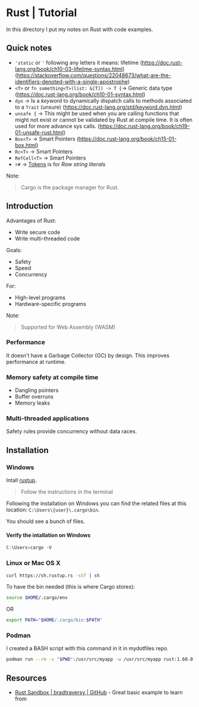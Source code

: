# Rust | Tutorial
In this directory I put my notes on Rust with code examples.

## Quick notes
- `'static` or `'` following any letters it means: lifetime (https://doc.rust-lang.org/book/ch10-03-lifetime-syntax.html) (https://stackoverflow.com/questions/22048673/what-are-the-identifiers-denoted-with-a-single-apostrophe)
- `<T>` or `fn something<T>(list: &[T]) -> T {`-> Generic data type (https://doc.rust-lang.org/book/ch10-01-syntax.html)
- `dyn` -> Is a *keyword* to dynamically dispatch calls to methods associated to a `Trait` (unsure) (https://doc.rust-lang.org/std/keyword.dyn.html)
- `unsafe {` -> This might be used when you are calling functions that might not exist or cannot be validated by Rust at compile time. It is often used for more advance sys calls. (https://doc.rust-lang.org/book/ch19-01-unsafe-rust.html)
- `Box<T>` -> Smart Pointers (https://doc.rust-lang.org/book/ch15-01-box.html)
- `Rc<T>` -> Smart Pointers
- `RefCell<T>` -> Smart Pointers
- `r#` -> [Tokens](https://doc.rust-lang.org/reference/tokens.html#raw-string-literals) is for *Raw string literals*

Note: 
> Cargo is the package manager for Rust.
## Introduction
Advantages of Rust: 
- Write secure code
- Write multi-threaded code

Goals: 
- Safety
- Speed
- Concurrency

For: 
- High-level programs
- Hardware-specific programs

Note:
> Supported for Web Assembly (WASM)

### Performance
It doesn't have a Garbage Collector (GC) by design. This improves performance at runtime.

### Memory safety at compile time
- Dangling pointers
- Buffer overruns
- Memory leaks

### Multi-threaded applications
Safety rules provide concurrency without data races.

## Installation
### Windows
Intall [rustup](https://www.rust-lang.org/tools/install).

> Follow the instructions in the terminal

Following the installation on Windows you can find the related files at this location: `C:\Users\{user}\.cargo\bin`.

You should see a bunch of files.

#### Verify the intallation on Windows
```powershell
C:\Users>cargo -V
```
### Linux or Mac OS X
```bash
curl https://sh.rustup.rs -sSf | sh
```
To have the bin needed (this is where Cargo stores): 
```bash
source $HOME/.cargo/env
```
OR
```bash
export PATH="$HOME/.cargo/bin:$PATH"
```

### Podman
I created a BASH script with this command in it in mydotfiles repo.
```bash
podman run --rm -v "$PWD":/usr/src/myapp -w /usr/src/myapp rust:1.60.0 ${@}
```

## Resources
- [Rust Sandbox | bradtraversy | GitHub](https://github.com/bradtraversy/rust_sandbox) - Great basic example to learn from
